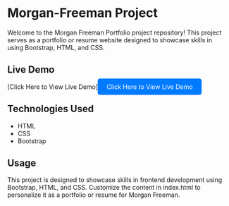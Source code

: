 # Morgan-Freeman Project
Welcome to the Morgan Freeman Portfolio project repository! This project serves as a portfolio or resume website designed to showcase skills in using Bootstrap, HTML, and CSS.

## Live Demo

[Click Here to View Live Demo]<a href="https://abubakryosry.github.io/Morgan-Freeman/" style="padding: 10px 20px; background-color: #007BFF; color: #FFFFFF; text-decoration: none; border-radius: 5px;">Click Here to View Live Demo</a>


## Technologies Used

- HTML
- CSS
- Bootstrap

## Usage
This project is designed to showcase skills in frontend development using Bootstrap, HTML, and CSS. Customize the content in index.html to personalize it as a portfolio or resume for Morgan Freeman.
